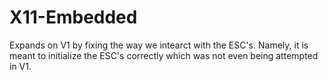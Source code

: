 # X11-Embedded
Expands on V1 by fixing the way we intearct with the ESC's. Namely, it is meant to initialize the ESC's correctly which was not even being attempted in V1.
